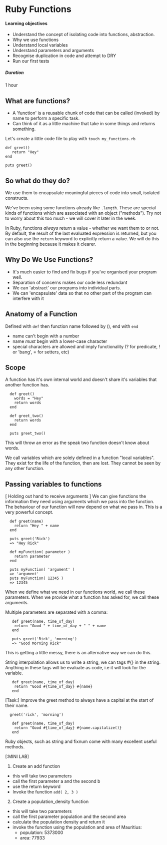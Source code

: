 # Ruby Functions

#### Learning objectives

* Understand the concept of isolating code into functions, abstraction.
* Why we use functions
* Understand local variables
* Understand parameters and arguments
* Recognise duplication in code and attempt to DRY
* Run our first tests

##### Duration

1 hour

## What are functions?

- A 'function' is a reusable chunk of code that can be called (invoked) by name to perform a specific task.
- Can think of it as a little machine that take in some things and returns something.

Let's create a little code file to play with ``` touch my_functions.rb ```

```
def greet()
   return "Hey"
end

puts greet()

```
## So what do they do?

We use them to encapsulate meaningful pieces of code into small, isolated constructs.

We've been using some functions already like `.length`. These are special kinds of functions which are associated with an object ("methods"). Try not to worry about this too much - we will cover it later in the week.

In Ruby, functions *always* return a value - whether we want them to or not.  By default, the result of the last evaluated expression is returned, but you can also use the `return` keyword to explicitly return a value. We will do this in the beginning because it makes it clearer.

## Why Do We Use Functions?
 * It's much easier to find and fix bugs if you've organised your program well.
 * Separation of concerns makes our code less redundant
 * We can 'abstract' our programs into individual parts.
 * We can 'encapsulate' data so that no other part of the program can interfere with it

## Anatomy of a Function

Defined with `def` then function name followed by (), end with `end`

  - name can't begin with a number
  - name *must* begin with a lower-case character
  - special characters are allowed and imply functionality (? for predicate, ! or 'bang', = for setters, etc)

## Scope

A function has it's own internal world and doesn't share it's variables that another function has.

```
  def greet()
  	words = "Hey"
  	return words
  end

  def greet_two()
  	return words
  end

  puts greet_two()
```
This will throw an error as the speak two function doesn't know about words.

We call variables which are solely defined in a function "local variables". They exist for the life of the function, then are lost. They cannot be seen by any other function.

## Passing variables to functions
[ Holding out hand to receive arguments ]
We can give functions the information they need using arguments which we pass into the function.  The behaviour of our function will now depend on what we pass in.  This is a very powerful concept.

```
  def greet(name)
    return "Hey " + name
  end

  puts greet('Rick')
  => "Hey Rick"

  def myFunction( parameter )
    return parameter
  end

  puts myFunction( 'argument' )
  => 'argument'
  puts myFunction( 12345 )
  => 12345
```

When we define what we need in our functions world, we call these parameters. When we provide what a function has asked for, we call these arguments.

Multiple parameters are separated with a comma:

```
   def greet(name, time_of_day)
    return "Good " + time_of_day + " " + name
   end

   puts greet('Rick', 'morning')
   => "Good Morning Rick"
```

This is getting a little messy,  there is an alternative way we can do this.

String interpolation allows us to write a string, we can tags #{} in the string.  Anything in these tags will be evaluate as code, i.e it will look for the variable.

```
   def greet(name, time_of_day)
    return "Good #{time_of_day} #{name}
   end
```

[Task:] Improve the greet method to always have a capital at the start of their name.

```
  greet('rick', 'morning')
```

```
   def greet(name, time_of_day)
    return "Good #{time_of_day} #{name.capitalize()}
   end
```

Ruby objects, such as string and fixnum come with many excellent useful methods.

[:MINI LAB]

1. Create an add function
  - this will take two parameters
  - call the first parameter a and the second b
  - use the return keyword
  - Invoke the function ```add( 2, 3 )```
2. Create a population_density function
  - this will take two parameters
  - call the first parameter population and the second area
  - calculate the population density and return it
  - invoke the function using the population and area of Mauritius:
      - population: 5373000
      - area: 77933
